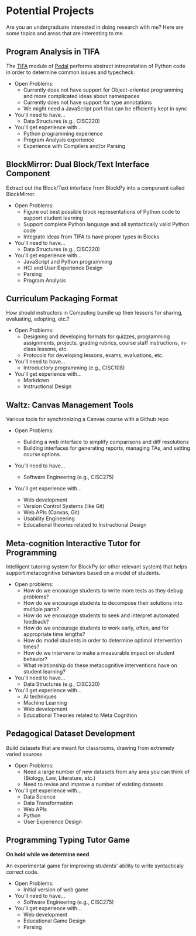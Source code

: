 # Potential Projects

Are you an undergraduate interested in doing research with me? Here are some topics and areas that are interesting to me.

## Program Analysis in TIFA

The [TIFA](https://github.com/acbart/pedal/tree/master/pedal/tifa) module of [Pedal](https://github.com/acbart/pedal) performs abstract intrepretation of Python code in order to determine common issues and typecheck.

* Open Problems:
  * Currently does not have support for Object-oriented programming and more complicated ideas about namespaces
  * Currently does not have support for type annotations
  * We might need a JavaScript port that can be efficiently kept in sync
* You'll need to have...
  * Data Structures (e.g., CISC220)
* You'll get experience with...
  * Python programming experience
  * Program Analysis experience
  * Experience with Compilers and/or Parsing

## BlockMirror: Dual Block/Text Interface Component

Extract out the Block/Text interface from BlockPy into a component called BlockMirror.

* Open Problems:
  * Figure out best possible block representations of Python code to support student learning
  * Support complete Python language and all syntactically valid Python code
  * Integrate ideas from TIFA to have proper types in Blocks
* You'll need to have...
  * Data Structures (e.g., CISC220)
* You'll get experience with...
  * JavaScript and Python programming
  * HCI and User Experience Design
  * Parsing
  * Program Analysis

## Curriculum Packaging Format

How should instructors in Computing bundle up their lessons for sharing, evaluating, adopting, etc.?

* Open Problems:
  * Designing and developing formats for quizzes, programming assignments, projects, grading rubrics, course staff instructions, in-class lessons, etc.
  * Protocols for developing lessons, exams, evaluations, etc.
* You'll need to have...
  * Introductory programming (e.g., CISC108)
* You'll get experience with...
  * Markdown
  * Instructional Design

## Waltz: Canvas Management Tools

Various tools for synchronizing a Canvas course with a Github repo

* Open Problems:
  * Building a web interface to simplify comparisons and diff resolutions
  * Building interfaces for generating reports, managing TAs, and setting course options.

* You'll need to have...
  * Software Engineering (e.g., CISC275)
* You'll get experience with...
  * Web development
  * Version Control Systems (like Git)
  * Web APIs (Canvas, Git)
  * Usability Engineering
  * Educational theories related to Instructional Design
  
## Meta-cognition Interactive Tutor for Programming

Intelligent tutoring system for BlockPy (or other relevant system) that helps support metacognitive behaviors based on a model of students.

* Open problems:
  * How do we encourage students to write more tests as they debug problems?
  * How do we encourage students to decompose their solutions into multiple parts?
  * How do we encourage students to seek and interpret automated feedback?
  * How do we encourage students to work early, often, and for appropriate time lengths?
  * How do model students in order to determine optimal intervention times?
  * How do we intervene to make a measurable impact on student behavior?
  * What relationship do these metacognitive interventions have on student learning?
* You'll need to have...
  * Data Structures (e.g., CISC220)
* You'll get experience with...
  * AI techniques
  * Machine Learning
  * Web development
  * Educational Theories related to Meta Cognition
  
## Pedagogical Dataset Development

Build datasets that are meant for classrooms, drawing from extremely varied sources

* Open Problems:
  * Need a large number of new datasets from any area you can think of (Biology, Law, Literature, etc.)
  * Need to revise and improve a number of existing datasets
* You'll get experience with...
  * Data Science
  * Data Transformation
  * Web APIs
  * Python
  * User Experience Design

## Programming Typing Tutor Game

**On hold while we determine need**

An experimental game for improving students' ability to write syntacticaly correct code.

* Open Problems:
  * Initial version of web game
* You'll need to have...
  * Software Engineering (e.g., CISC275)
* You'll get experience with...
  * Web development
  * Educational Game Design
  * Parsing

